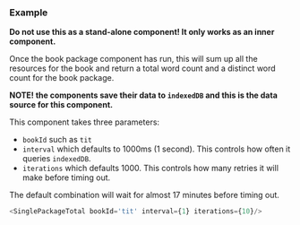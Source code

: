 
### Example

**Do not use this as a stand-alone component! It only works as an inner component.**

Once the book package component has run, this will sum up all the resources for the book
and return a total word count and a distinct word count for the book package.

**NOTE! the components save their data to `indexedDB` and this is the data source for this component.**

This component takes three parameters:

- `bookId` such as `tit`
- `interval` which defaults to 1000ms (1 second). This controls how often it queries `indexedDB`.
- `iterations` which defaults 1000. This controls how many retries it will make before timing out.

The default combination will wait for almost 17 minutes before timing out.

```js
<SinglePackageTotal bookId='tit' interval={1} iterations={10}/>
```


